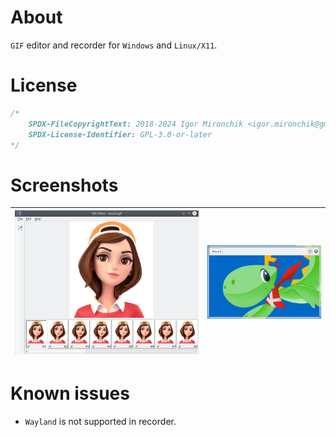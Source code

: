# About

`GIF` editor and recorder for `Windows` and `Linux/X11`.

# License

```cpp
/*
    SPDX-FileCopyrightText: 2018-2024 Igor Mironchik <igor.mironchik@gmail.com>
    SPDX-License-Identifier: GPL-3.0-or-later
*/
```

# Screenshots

| ![](editor.png) | ![](recorder.png) |
| --- | --- |


# Known issues

* `Wayland` is not supported in recorder.
